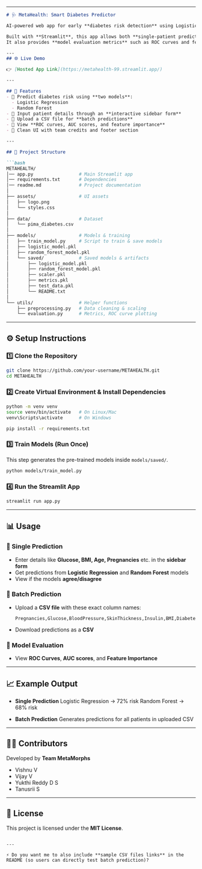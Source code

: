 
---

````markdown
# 🩺 MetaHealth: Smart Diabetes Predictor

AI-powered web app for early **diabetes risk detection** using Logistic Regression and Random Forest models trained on the **Pima Indians Diabetes dataset**.  

Built with **Streamlit**, this app allows both **single-patient predictions** and **batch predictions (CSV upload)**.  
It also provides **model evaluation metrics** such as ROC curves and feature importance.  

---
## 🌐 Live Demo

👉 [Hosted App Link](https://metahealth-99.streamlit.app/)

---

## 📌 Features
- 🔹 Predict diabetes risk using **two models**:
  - Logistic Regression
  - Random Forest
- 🔹 Input patient details through an **interactive sidebar form**
- 🔹 Upload a CSV file for **batch predictions**
- 🔹 View **ROC curves, AUC scores, and feature importance**
- 🔹 Clean UI with team credits and footer section

---

## 📂 Project Structure

```bash
METAHEALTH/
│── app.py                 # Main Streamlit app
│── requirements.txt       # Dependencies
│── readme.md              # Project documentation
│
├── assets/                # UI assets
│   ├── logo.png
│   └── styles.css
│
├── data/                  # Dataset
│   └── pima_diabetes.csv
│
├── models/                # Models & training
│   ├── train_model.py     # Script to train & save models
│   ├── logistic_model.pkl
│   ├── random_forest_model.pkl
│   └── saved/             # Saved models & artifacts
│       ├── logistic_model.pkl
│       ├── random_forest_model.pkl
│       ├── scaler.pkl
│       ├── metrics.pkl
│       ├── test_data.pkl
│       └── README.txt
│
└── utils/                 # Helper functions
    ├── preprocessing.py   # Data cleaning & scaling
    └── evaluation.py      # Metrics, ROC curve plotting
````

---

## ⚙️ Setup Instructions

### 1️⃣ Clone the Repository

```bash
git clone https://github.com/your-username/METAHEALTH.git
cd METAHEALTH
```

### 2️⃣ Create Virtual Environment & Install Dependencies

```bash
python -m venv venv
source venv/bin/activate   # On Linux/Mac
venv\Scripts\activate      # On Windows

pip install -r requirements.txt
```

### 3️⃣ Train Models (Run Once)

This step generates the pre-trained models inside `models/saved/`.

```bash
python models/train_model.py
```

### 4️⃣ Run the Streamlit App

```bash
streamlit run app.py
```

---

## 📊 Usage

### 🔹 Single Prediction

* Enter details like **Glucose, BMI, Age, Pregnancies** etc. in the **sidebar form**
* Get predictions from **Logistic Regression** and **Random Forest** models
* View if the models **agree/disagree**

### 🔹 Batch Prediction

* Upload a **CSV file** with these exact column names:

  ```
  Pregnancies,Glucose,BloodPressure,SkinThickness,Insulin,BMI,DiabetesPedigreeFunction,Age
  ```
* Download predictions as a **CSV**

### 🔹 Model Evaluation

* View **ROC Curves**, **AUC scores**, and **Feature Importance**

---

## 📈 Example Output

* **Single Prediction**
  Logistic Regression → 72% risk
  Random Forest → 68% risk

* **Batch Prediction**
  Generates predictions for all patients in uploaded CSV

---

## 👨‍💻 Contributors

Developed by **Team MetaMorphs**

* Vishnu V
* Vijay V
* Yukthi Reddy D S
* Tanusrii S

---



## 📝 License

This project is licensed under the **MIT License**.

```

---

⚡ Do you want me to also include **sample CSV files links** in the README (so users can directly test batch prediction)?
```
